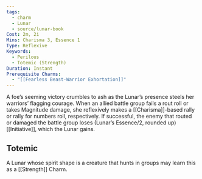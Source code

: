 ```yaml
---
tags:
  - charm
  - Lunar
  - source/lunar-book
Cost: 2m, 2i
Mins: Charisma 3, Essence 1
Type: Reflexive
Keywords:
  - Perilous
  - Totemic (Strength)
Duration: Instant
Prerequisite Charms:
  - "[[Fearless Beast-Warrior Exhortation]]"
---
```

A foe’s seeming victory crumbles to ash as the Lunar’s presence steels her warriors’ flagging courage. When an allied battle group fails a rout roll or takes Magnitude damage, she reflexively makes a [[Charisma]]-based rally or rally for numbers roll, respectively. If successful, the enemy that routed or damaged the battle group loses (Lunar’s Essence/2, rounded up) [[Initiative]], which the Lunar gains. 
## Totemic 

A Lunar whose spirit shape is a creature that hunts in groups may learn this as a [[Strength]] Charm.